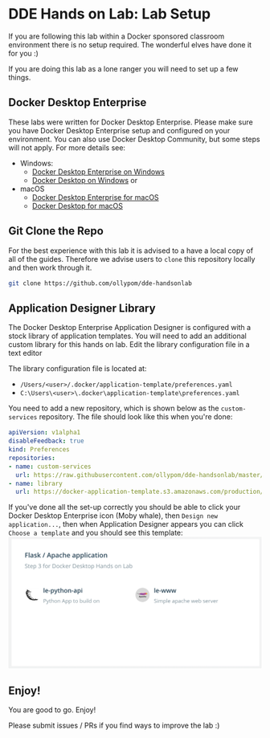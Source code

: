 # DDE Hands on Lab: Lab Setup

If you are following this lab within a Docker sponsored classroom environment
there is no setup required. The wonderful elves have done it for you :)

If you are doing this lab as a lone ranger you will need to set up a few things.

## Docker Desktop Enterprise

These labs were written for Docker Desktop Enterprise. Please make sure you have Docker Desktop Enterprise setup and configured on your
environment. You can also use Docker Desktop Community, but some steps will not apply. For more details see:
* Windows:
  * [Docker Desktop Enterprise on Windows](https://docs.docker.com/ee/desktop/admin/install/windows/)
  * [Docker Desktop on Windows](https://docs.docker.com/docker-for-windows/install/) or
* macOS
  * [Docker Desktop Enterprise for macOS](https://docs.docker.com/ee/desktop/admin/install/mac/)
  * [Docker Desktop for macOS](https://docs.docker.com/docker-for-mac/install/)

## Git Clone the Repo

For the best experience with this lab it is advised to a have a local copy of
all of the guides. Therefore we advise users to `clone` this repository locally
and then work through it.

```bash
git clone https://github.com/ollypom/dde-handsonlab
```

## Application Designer Library

The Docker Desktop Enterprise Application Designer is configured with a stock
library of application templates. You will need to add an additional custom
library for this hands on lab.  Edit the library configuration file in a text editor

The library configuration file is located at:

   * `/Users/<user>/.docker/application-template/preferences.yaml`
   * `C:\Users\<user>\.docker\application-template\preferences.yaml`

   You need to add a new repository, which is shown below as the `custom-services` repository. The file should look like this when you're done:

   ```yaml
   apiVersion: v1alpha1
   disableFeedback: true
   kind: Preferences
   repositories:
   - name: custom-services
     url: https://raw.githubusercontent.com/ollypom/dde-handsonlab/master/labsetup/appdesignertemplates/library.yaml
   - name: library
     url: https://docker-application-template.s3.amazonaws.com/production/v0.1.5/library.yaml
   ```

If you've done all the set-up correctly you should be able to click your Docker Desktop Enterprise icon (Moby whale), then `Design new application...`, then when Application Designer appears you can click `Choose a template` and you should see this template:
![App Designer](./images/labsetupAppDesigner.png)

## Enjoy!

You are good to go. Enjoy!

Please submit issues / PRs if you find ways to improve the lab :)
